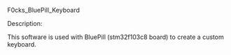 F0cks_BluePill_Keyboard

Description:

This software is used with BluePill (stm32f103c8 board) to create a custom keyboard.
